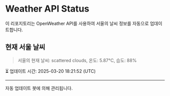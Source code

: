 
# Weather API Status

이 리포지토리는 OpenWeather API를 사용하여 서울의 날씨 정보를 자동으로 업데이트합니다.

## 현재 서울 날씨
> 서울의 현재 날씨: scattered clouds, 온도: 5.87°C, 습도: 88%

⏳ 업데이트 시간: 2025-03-20 18:21:52 (UTC)

---
자동 업데이트 봇에 의해 관리됩니다.
